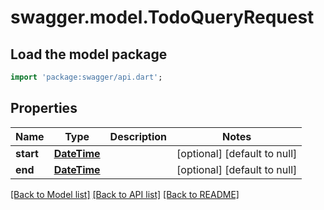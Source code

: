 # swagger.model.TodoQueryRequest

## Load the model package
```dart
import 'package:swagger/api.dart';
```

## Properties
Name | Type | Description | Notes
------------ | ------------- | ------------- | -------------
**start** | [**DateTime**](DateTime.md) |  | [optional] [default to null]
**end** | [**DateTime**](DateTime.md) |  | [optional] [default to null]

[[Back to Model list]](../README.md#documentation-for-models) [[Back to API list]](../README.md#documentation-for-api-endpoints) [[Back to README]](../README.md)


